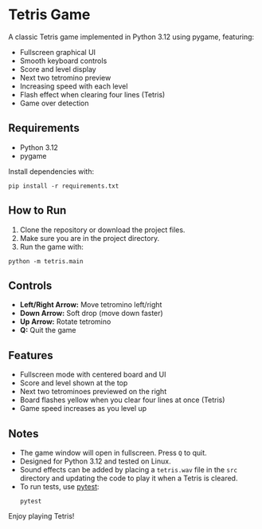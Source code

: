 # Tetris Game

A classic Tetris game implemented in Python 3.12 using pygame, featuring:
- Fullscreen graphical UI
- Smooth keyboard controls
- Score and level display
- Next two tetromino preview
- Increasing speed with each level
- Flash effect when clearing four lines (Tetris)
- Game over detection

## Requirements

- Python 3.12
- pygame

Install dependencies with:

```
pip install -r requirements.txt
```

## How to Run

1. Clone the repository or download the project files.
2. Make sure you are in the project directory.
3. Run the game with:

```
python -m tetris.main
```

## Controls

- **Left/Right Arrow:** Move tetromino left/right
- **Down Arrow:** Soft drop (move down faster)
- **Up Arrow:** Rotate tetromino
- **Q:** Quit the game

## Features

- Fullscreen mode with centered board and UI
- Score and level shown at the top
- Next two tetrominoes previewed on the right
- Board flashes yellow when you clear four lines at once (Tetris)
- Game speed increases as you level up

## Notes

- The game window will open in fullscreen. Press `Q` to quit.
- Designed for Python 3.12 and tested on Linux.
- Sound effects can be added by placing a `tetris.wav` file in the `src` directory and updating the code to play it when a Tetris is cleared.
- To run tests, use [pytest](https://pytest.org/):
  ```
  pytest
  ```

Enjoy playing Tetris!